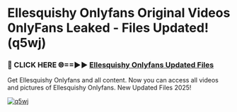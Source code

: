 # Ellesquishy Onlyfans Original Videos 0nlyFans Leaked - Files Updated! (q5wj)

<h3>🔴 CLICK HERE 🌐==►► <a href="https://tinyurl.com/ehrbuxhb" rel="nofollow">Ellesquishy Onlyfans Updated Files</a></h3>

Get Ellesquishy Onlyfans and all content. Now you can access all videos and pictures of Ellesquishy Onlyfans. New Updated Files 2025!

[![q5wj](https://i.imgur.com/lVYEuWS.gif)](https://tinyurl.com/ehrbuxhb)
